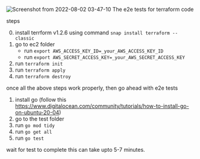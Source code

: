 ![Screenshot from 2022-08-02 03-47-10](https://user-images.githubusercontent.com/40920645/182256318-c8f7ecc9-3c49-463d-bff1-bc37b5456c21.png)
The e2e tests for terraform code

steps

0. install terrform v1.2.6 using command `snap install terraform --classic`
1. go to ec2 folder
    -  run  `export AWS_ACCESS_KEY_ID=_your_AWS_ACCESS_KEY_ID`
    - run `export AWS_SECRET_ACCESS_KEY=_your_AWS_SECRET_ACCESS_KEY`
2. run `terraform init` 
3. run `terraform apply`
4. run `terraform destroy`




once all the above steps work properly, then go ahead with e2e tests

1. install go (follow this https://www.digitalocean.com/community/tutorials/how-to-install-go-on-ubuntu-20-04)
2. go to the test folder
3. run `go mod tidy`
4. run `go get all`
5. run `go test`

wait for test to complete this can take upto 5-7 minutes.

 
